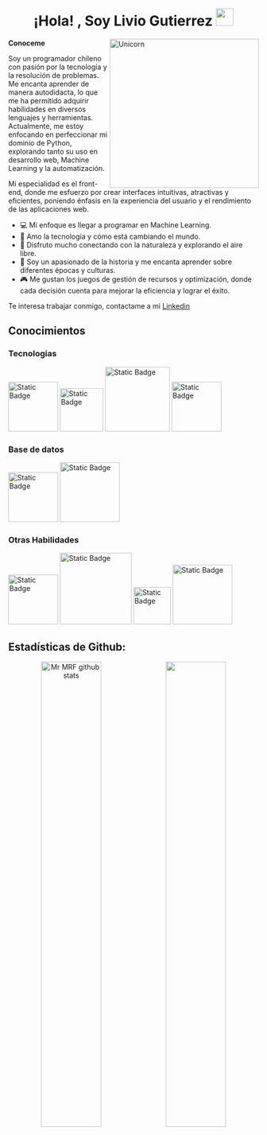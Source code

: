 <h1 align="center"><b>¡Hola! , Soy Livio Gutierrez</b> <img src="https://media.giphy.com/media/hvRJCLFzcasrR4ia7z/giphy.gif" width="35"></h1>
  
<img align="right" width=300px alt="Unicorn" src="https://i.giphy.com/media/v1.Y2lkPTc5MGI3NjExc2I2NGxvamNkcGdqcHhjZGMzcGoyMXJvNHc2aHV5d24wdHl4Zmd4MCZlcD12MV9pbnRlcm5hbF9naWZfYnlfaWQmY3Q9Zw/qgQUggAC3Pfv687qPC/giphy.gif">


**Conoceme**

<p>Soy un programador chileno con pasión por la tecnología y la resolución de problemas. Me encanta aprender de manera autodidacta, lo que me ha permitido adquirir habilidades en diversos lenguajes y herramientas. Actualmente, me estoy enfocando en perfeccionar mi dominio de Python, explorando tanto su uso en desarrollo web, Machine Learning y la automatización.</p> 

<p>Mi especialidad es el front-end, donde me esfuerzo por crear interfaces intuitivas, atractivas y eficientes, poniendo énfasis en la experiencia del usuario y el rendimiento de las aplicaciones web.</p>

- 💻 Mi enfoque es llegar a programar en Machine Learning.
- 🌱 Amo la tecnología y cómo está cambiando el mundo.
- 🌿 Disfruto mucho conectando con la naturaleza y explorando el aire libre.
- 📜 Soy un apasionado de la historia y me encanta aprender sobre diferentes épocas y culturas.
- 🎮 Me gustan los juegos de gestión de recursos y optimización, donde cada decisión cuenta para mejorar la eficiencia y lograr el éxito.

<p>Te interesa trabajar conmigo, contactame a mi <a href="https://www.linkedin.com/in/liviogutierrez/">  Linkedin</a></p>



## Conocimientos
<h3>Tecnologias</h3>

<span>
  <img width=100px alt="Static Badge" src="https://img.shields.io/badge/HTML5-%23E34F26?logo=html5&logoColor=white&logoSize=auto">
  <img width=87px alt="Static Badge" src="https://img.shields.io/badge/CSS3-%231572B6?logo=css3&logoColor=white&logoSize=auto">
  <img width=130px alt="Static Badge" src="https://img.shields.io/badge/JavaScript-%23F7DF1E?logo=javascript&logoColor=white&logoSize=auto">
  <img width=100px alt="Static Badge" src="https://img.shields.io/badge/Python-%233776AB?logo=python&logoColor=white&logoSize=auto">
</span>

<h3>Base de datos</h3>


<span>
  <img width=100px alt="Static Badge" src="https://img.shields.io/badge/MySql-%234479A1?logo=mysql&logoColor=white&logoSize=auto">
  <img width=120px alt="Static Badge" src="https://img.shields.io/badge/Postgresql-%234169E1?logo=postgresql&logoColor=white&logoSize=auto">
</span>



<h3>Otras Habilidades</h3>
<span>
  <img width=100px alt="Static Badge" src="https://img.shields.io/badge/Figma-%23F24E1E?logo=figma&logoColor=white">
  <img width=144px alt="Static Badge" src="https://img.shields.io/badge/Bootstrap-%237952B3?logo=bootstrap&logoColor=white&logoSize=auto">
  <img width=75px alt="Static Badge" src="https://img.shields.io/badge/Git-%23F05032?logo=Git&logoColor=white&logoSize=auto">
  <img width=120px alt="Static Badge" src="https://img.shields.io/badge/GitHub-%23181717?logo=github&logoColor=white&logoSize=auto">
</span>

<h2>Estadísticas de Github:</h2> 

<div align="center">  
  <img width="49%" height="auto" src="https://github-readme-stats.vercel.app/api?username=Riiloma&show_icons=true&count_private=true&hide_border=true&title_color=795e5e&icon_color=795e5e&text_color=c9d1d9&bg_color=0d1117" alt="Mr MRF github stats"/> 
 
  <img width="49%" height="auto" src="https://github-readme-streak-stats.herokuapp.com/?user=Riiloma&theme=black-ice&hide_border=true&stroke=222125&background=0D1117&ring=795e5e&fire=a88885&currStreakLabel=795e5e"/>
</div>
